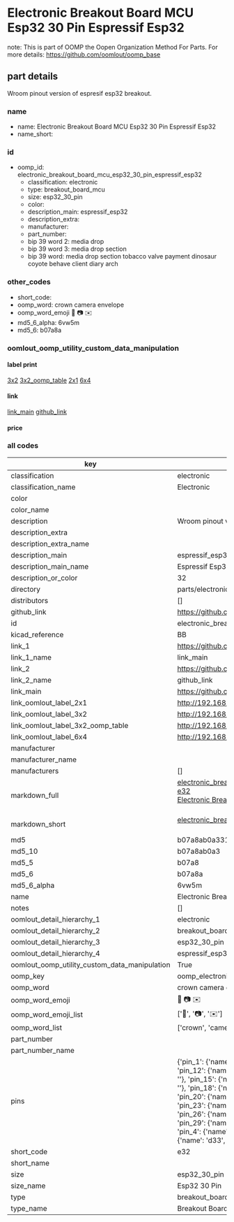 # Electronic Breakout Board MCU Esp32 30 Pin Espressif Esp32  

note: This is part of OOMP the Oopen Organization Method For Parts. For more details: https://github.com/oomlout/oomp_base

##  part details



Wroom pinout version of espresif esp32 breakout.

### name
* name: Electronic Breakout Board MCU Esp32 30 Pin Espressif Esp32
* name_short: 
### id
* oomp_id: electronic_breakout_board_mcu_esp32_30_pin_espressif_esp32
  * classification: electronic
  * type: breakout_board_mcu
  * size: esp32_30_pin
  * color: 
  * description_main: espressif_esp32
  * description_extra: 
  * manufacturer: 
  * part_number: 
  * bip 39 word 2: media drop
  * bip 39 word 3: media drop section
  * bip 39 word: media drop section tobacco valve payment dinosaur coyote behave client diary arch

### other_codes
* short_code: 
* oomp_word: crown camera envelope
* oomp_word_emoji :crown: :camera: :envelope:
* md5_6_alpha: 6vw5m
* md5_6: b07a8a






### oomlout_oomp_utility_custom_data_manipulation
#### label print
[3x2](http://192.168.1.245:1112/?label=oomp%206vw5m)
[3x2_oomp_table](http://192.168.1.107:1112/?label=oomp%206vw5m)
[2x1](http://192.168.1.242:1112/?label=oomp%206vw5m)
[6x4](http://192.168.1.55:1112/?label=oomp%206vw5m)    

#### link

[link_main](https://github.com/oomlout/oomlout_oomp_current_version_messy/tree/main/parts/electronic_breakout_board_mcu_esp32_30_pin_espressif_esp32) [github_link](https://github.com/oomlout/oomlout_oomp_part_src/tree/main/parts/electronic_breakout_board_mcu_esp32_30_pin_espressif_esp32)                             

#### price







### all codes 
| key | value |  
| --- | --- |  
| classification | electronic |  
| classification_name | Electronic |  
| color |  |  
| color_name |  |  
| description | Wroom pinout version of espresif esp32 breakout. |  
| description_extra |  |  
| description_extra_name |  |  
| description_main | espressif_esp32 |  
| description_main_name | Espressif Esp32 |  
| description_or_color | 32 |  
| directory | parts/electronic_breakout_board_mcu_esp32_30_pin_espressif_esp32 |  
| distributors | [] |  
| github_link | https://github.com/oomlout/oomlout_oomp_part_src/tree/main/parts/electronic_breakout_board_mcu_esp32_30_pin_espressif_esp32 |  
| id | electronic_breakout_board_mcu_esp32_30_pin_espressif_esp32 |  
| kicad_reference | BB |  
| link_1 | https://github.com/oomlout/oomlout_oomp_current_version_messy/tree/main/parts/electronic_breakout_board_mcu_esp32_30_pin_espressif_esp32 |  
| link_1_name | link_main |  
| link_2 | https://github.com/oomlout/oomlout_oomp_part_src/tree/main/parts/electronic_breakout_board_mcu_esp32_30_pin_espressif_esp32 |  
| link_2_name | github_link |  
| link_main | https://github.com/oomlout/oomlout_oomp_current_version_messy/tree/main/parts/electronic_breakout_board_mcu_esp32_30_pin_espressif_esp32 |  
| link_oomlout_label_2x1 | http://192.168.1.242:1112/?label=oomp%206vw5m |  
| link_oomlout_label_3x2 | http://192.168.1.245:1112/?label=oomp%206vw5m |  
| link_oomlout_label_3x2_oomp_table | http://192.168.1.107:1112/?label=oomp%206vw5m |  
| link_oomlout_label_6x4 | http://192.168.1.55:1112/?label=oomp%206vw5m |  
| manufacturer |  |  
| manufacturer_name |  |  
| manufacturers | [] |  
| markdown_full | [electronic_breakout_board_mcu_esp32_30_pin_espressif_esp32](https://github.com/oomlout/oomlout_oomp_current_version_messy/tree/main/parts/electronic_breakout_board_mcu_esp32_30_pin_espressif_esp32)<br>[e32](https://github.com/oomlout/oomlout_oomp_current_version_messy/tree/main/parts/electronic_breakout_board_mcu_esp32_30_pin_espressif_esp32)<br>[Electronic Breakout Board Mcu Esp32 30 Pin Espressif Esp32](https://github.com/oomlout/oomlout_oomp_current_version_messy/tree/main/parts/electronic_breakout_board_mcu_esp32_30_pin_espressif_esp32)<br><br> |  
| markdown_short | [electronic_breakout_board_mcu_esp32_30_pin_espressif_esp32](https://github.com/oomlout/oomlout_oomp_current_version_messy/tree/main/parts/electronic_breakout_board_mcu_esp32_30_pin_espressif_esp32)<br><br> |  
| md5 | b07a8ab0a331a7ce86f88e338550dc53 |  
| md5_10 | b07a8ab0a3 |  
| md5_5 | b07a8 |  
| md5_6 | b07a8a |  
| md5_6_alpha | 6vw5m |  
| name | Electronic Breakout Board MCU Esp32 30 Pin Espressif Esp32 |  
| notes | [] |  
| oomlout_detail_hierarchy_1 | electronic |  
| oomlout_detail_hierarchy_2 | breakout_board_mcu |  
| oomlout_detail_hierarchy_3 | esp32_30_pin |  
| oomlout_detail_hierarchy_4 | espressif_esp32 |  
| oomlout_oomp_utility_custom_data_manipulation | True |  
| oomp_key | oomp_electronic_breakout_board_mcu_esp32_30_pin_espressif_esp32 |  
| oomp_word | crown camera envelope |  
| oomp_word_emoji | :crown: :camera: :envelope: |  
| oomp_word_emoji_list | [':crown:', ':camera:', ':envelope:'] |  
| oomp_word_list | ['crown', 'camera', 'envelope'] |  
| part_number |  |  
| part_number_name |  |  
| pins | {'pin_1': {'name': 'en', 'number': '1', 'type': ''}, 'pin_10': {'name': 'd27', 'number': '10', 'type': ''}, 'pin_11': {'name': 'd14', 'number': '11', 'type': ''}, 'pin_12': {'name': 'd12', 'number': '12', 'type': ''}, 'pin_13': {'name': 'd13', 'number': '13', 'type': ''}, 'pin_14': {'name': 'gnd', 'number': '14', 'type': ''}, 'pin_15': {'name': 'vin', 'number': '15', 'type': ''}, 'pin_16': {'name': '3v3', 'number': '16', 'type': ''}, 'pin_17': {'name': 'gnd', 'number': '17', 'type': ''}, 'pin_18': {'name': 'd15', 'number': '18', 'type': ''}, 'pin_19': {'name': 'd2', 'number': '19', 'type': ''}, 'pin_2': {'name': 'vp', 'number': '2', 'type': ''}, 'pin_20': {'name': 'd4', 'number': '20', 'type': ''}, 'pin_21': {'name': 'rx2', 'number': '21', 'type': ''}, 'pin_22': {'name': 'tx2', 'number': '22', 'type': ''}, 'pin_23': {'name': 'd5', 'number': '23', 'type': ''}, 'pin_24': {'name': 'd18', 'number': '24', 'type': ''}, 'pin_25': {'name': 'd19', 'number': '25', 'type': ''}, 'pin_26': {'name': 'd21', 'number': '26', 'type': ''}, 'pin_27': {'name': 'rx0', 'number': '27', 'type': ''}, 'pin_28': {'name': 'tx0', 'number': '28', 'type': ''}, 'pin_29': {'name': 'd22', 'number': '29', 'type': ''}, 'pin_3': {'name': 'vin', 'number': '3', 'type': ''}, 'pin_30': {'name': 'd23', 'number': '30', 'type': ''}, 'pin_4': {'name': 'd34', 'number': '4', 'type': ''}, 'pin_5': {'name': 'd35', 'number': '5', 'type': ''}, 'pin_6': {'name': 'd32', 'number': '6', 'type': ''}, 'pin_7': {'name': 'd33', 'number': '7', 'type': ''}, 'pin_8': {'name': 'd25', 'number': '8', 'type': ''}, 'pin_9': {'name': 'd26', 'number': '9', 'type': ''}} |  
| short_code | e32 |  
| short_name |  |  
| size | esp32_30_pin |  
| size_name | Esp32 30 Pin |  
| type | breakout_board_mcu |  
| type_name | Breakout Board MCU |  
